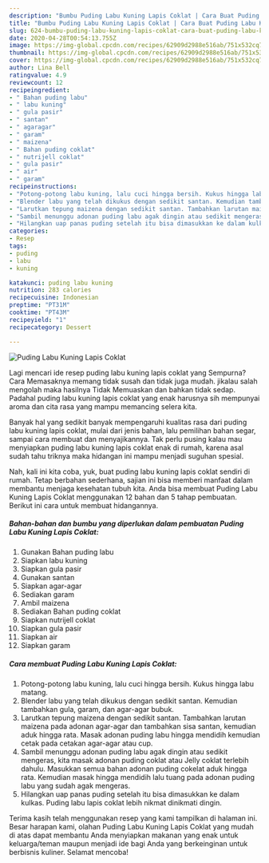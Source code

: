 ```yaml
---
description: "Bumbu Puding Labu Kuning Lapis Coklat | Cara Buat Puding Labu Kuning Lapis Coklat Yang Enak Dan Lezat"
title: "Bumbu Puding Labu Kuning Lapis Coklat | Cara Buat Puding Labu Kuning Lapis Coklat Yang Enak Dan Lezat"
slug: 624-bumbu-puding-labu-kuning-lapis-coklat-cara-buat-puding-labu-kuning-lapis-coklat-yang-enak-dan-lezat
date: 2020-04-28T00:54:13.755Z
image: https://img-global.cpcdn.com/recipes/62909d2988e516ab/751x532cq70/puding-labu-kuning-lapis-coklat-foto-resep-utama.jpg
thumbnail: https://img-global.cpcdn.com/recipes/62909d2988e516ab/751x532cq70/puding-labu-kuning-lapis-coklat-foto-resep-utama.jpg
cover: https://img-global.cpcdn.com/recipes/62909d2988e516ab/751x532cq70/puding-labu-kuning-lapis-coklat-foto-resep-utama.jpg
author: Lina Bell
ratingvalue: 4.9
reviewcount: 12
recipeingredient:
- " Bahan puding labu"
- " labu kuning"
- " gula pasir"
- " santan"
- " agaragar"
- " garam"
- " maizena"
- " Bahan puding coklat"
- " nutrijell coklat"
- " gula pasir"
- " air"
- " garam"
recipeinstructions:
- "Potong-potong labu kuning, lalu cuci hingga bersih. Kukus hingga labu matang."
- "Blender labu yang telah dikukus dengan sedikit santan. Kemudian tambahkan gula, garam, dan agar-agar bubuk."
- "Larutkan tepung maizena dengan sedikit santan. Tambahkan larutan maizena pada adonan agar-agar dan tambahkan sisa santan, kemudian aduk hingga rata. Masak adonan puding labu hingga mendidih kemudian cetak pada cetakan agar-agar atau cup."
- "Sambil menunggu adonan puding labu agak dingin atau sedikit mengeras, kita masak adonan puding coklat atau Jelly coklat terlebih dahulu. Masukkan semua bahan adonan puding cokelat aduk hingga rata. Kemudian masak hingga mendidih lalu tuang pada adonan puding labu yang sudah agak mengeras."
- "Hilangkan uap panas puding setelah itu bisa dimasukkan ke dalam kulkas. Puding labu lapis coklat lebih nikmat dinikmati dingin."
categories:
- Resep
tags:
- puding
- labu
- kuning

katakunci: puding labu kuning 
nutrition: 283 calories
recipecuisine: Indonesian
preptime: "PT31M"
cooktime: "PT43M"
recipeyield: "1"
recipecategory: Dessert

---
```



![Puding Labu Kuning Lapis Coklat](https://img-global.cpcdn.com/recipes/62909d2988e516ab/751x532cq70/puding-labu-kuning-lapis-coklat-foto-resep-utama.jpg)

Lagi mencari ide resep puding labu kuning lapis coklat yang Sempurna? Cara Memasaknya memang tidak susah dan tidak juga mudah. jikalau salah mengolah maka hasilnya Tidak Memuaskan dan bahkan tidak sedap. Padahal puding labu kuning lapis coklat yang enak harusnya sih mempunyai aroma dan cita rasa yang mampu memancing selera kita.

Banyak hal yang sedikit banyak mempengaruhi kualitas rasa dari puding labu kuning lapis coklat, mulai dari jenis bahan, lalu pemilihan bahan segar, sampai cara membuat dan menyajikannya. Tak perlu pusing kalau mau menyiapkan puding labu kuning lapis coklat enak di rumah, karena asal sudah tahu triknya maka hidangan ini mampu menjadi suguhan spesial.




Nah, kali ini kita coba, yuk, buat puding labu kuning lapis coklat sendiri di rumah. Tetap berbahan sederhana, sajian ini bisa memberi manfaat dalam membantu menjaga kesehatan tubuh kita. Anda bisa membuat Puding Labu Kuning Lapis Coklat menggunakan 12 bahan dan 5 tahap pembuatan. Berikut ini cara untuk membuat hidangannya.

<!--inarticleads1-->

##### Bahan-bahan dan bumbu yang diperlukan dalam pembuatan Puding Labu Kuning Lapis Coklat:

1. Gunakan  Bahan puding labu
1. Siapkan  labu kuning
1. Siapkan  gula pasir
1. Gunakan  santan
1. Siapkan  agar-agar
1. Sediakan  garam
1. Ambil  maizena
1. Sediakan  Bahan puding coklat
1. Siapkan  nutrijell coklat
1. Siapkan  gula pasir
1. Siapkan  air
1. Siapkan  garam




<!--inarticleads2-->

##### Cara membuat Puding Labu Kuning Lapis Coklat:

1. Potong-potong labu kuning, lalu cuci hingga bersih. Kukus hingga labu matang.
1. Blender labu yang telah dikukus dengan sedikit santan. Kemudian tambahkan gula, garam, dan agar-agar bubuk.
1. Larutkan tepung maizena dengan sedikit santan. Tambahkan larutan maizena pada adonan agar-agar dan tambahkan sisa santan, kemudian aduk hingga rata. Masak adonan puding labu hingga mendidih kemudian cetak pada cetakan agar-agar atau cup.
1. Sambil menunggu adonan puding labu agak dingin atau sedikit mengeras, kita masak adonan puding coklat atau Jelly coklat terlebih dahulu. Masukkan semua bahan adonan puding cokelat aduk hingga rata. Kemudian masak hingga mendidih lalu tuang pada adonan puding labu yang sudah agak mengeras.
1. Hilangkan uap panas puding setelah itu bisa dimasukkan ke dalam kulkas. Puding labu lapis coklat lebih nikmat dinikmati dingin.




Terima kasih telah menggunakan resep yang kami tampilkan di halaman ini. Besar harapan kami, olahan Puding Labu Kuning Lapis Coklat yang mudah di atas dapat membantu Anda menyiapkan makanan yang enak untuk keluarga/teman maupun menjadi ide bagi Anda yang berkeinginan untuk berbisnis kuliner. Selamat mencoba!
